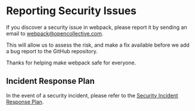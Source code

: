 # Reporting Security Issues

If you discover a security issue in webpack, please report it by sending an
email to [webpack@opencollective.com](mailto:webpack@opencollective.com).

This will allow us to assess the risk, and make a fix available before we add a
bug report to the GitHub repository.

Thanks for helping make webpack safe for everyone.

## Incident Response Plan

In the event of a security incident, please refer to the
[Security Incident Response Plan](https://github.com/webpack/webpack/blob/main/INCIDENT_RESPONSE_PLAN.md).
